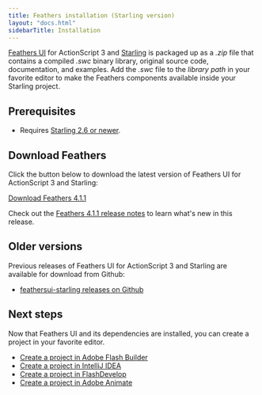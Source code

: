 ```yaml
---
title: Feathers installation (Starling version)
layout: "docs.html"
sidebarTitle: Installation
---
```


[Feathers UI](/) for ActionScript 3 and [Starling](https://gamua.com/starling/) is packaged up as a _.zip_ file that contains a compiled _.swc_ binary library, original source code, documentation, and examples. Add the _.swc_ file to the _library path_ in your favorite editor to make the Feathers components available inside your Starling project.

## Prerequisites

- Requires [Starling 2.6 or newer](https://gamua.com/starling/download/).

## Download Feathers

Click the button below to download the latest version of Feathers UI for ActionScript 3 and Starling:

<div class="alignCenter">
  <div class="buttonWrapper">
    <a class="button" href="https://github.com/feathersui/feathersui-starling/releases/download/v4.1.1/feathers-ui-4.1.1.zip" onClick="_gaq.push(['_trackEvent', 'Downloads', 'Build', '4.1.1']);">Download Feathers 4.1.1</a>
  </div>
</div>

Check out the <a href="https://github.com/feathersui/feathersui-starling/blob/v4.1.1/RELEASENOTES.md">Feathers 4.1.1 release notes</a> to learn what's new in this release.

## Older versions

Previous releases of Feathers UI for ActionScript 3 and Starling are available for download from Github:

- [feathersui-starling releases on Github](https://github.com/feathersui/feathersui-starling/releases)

## Next steps

Now that Feathers UI and its dependencies are installed, you can create a project in your favorite editor.

- [Create a project in Adobe Flash Builder](./flash-builder.md)
- [Create a project in IntelliJ IDEA](./intellij-idea.md)
- [Create a project in FlashDevelop](./flashdevelop.md)
- [Create a project in Adobe Animate](./flash-pro.md)
